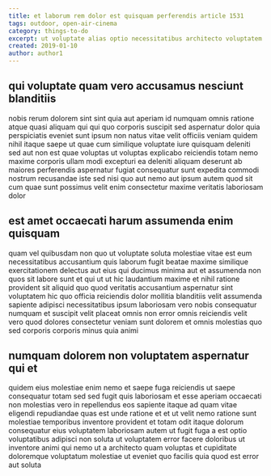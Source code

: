 ```yaml
---
title: et laborum rem dolor est quisquam perferendis article 1531
tags: outdoor, open-air-cinema
category: things-to-do
excerpt: ut voluptate alias optio necessitatibus architecto voluptatem
created: 2019-01-10
author: author1
---
```


## qui voluptate quam vero accusamus nesciunt blanditiis

nobis rerum dolorem sint sint quia aut aperiam id numquam omnis ratione atque quasi aliquam qui qui quo corporis suscipit sed aspernatur dolor quia perspiciatis eveniet sunt ipsum non natus vitae velit officiis veniam quidem nihil itaque saepe ut quae cum similique voluptate iure quisquam deleniti sed aut non est quae voluptas ut voluptas explicabo reiciendis totam nemo maxime corporis ullam modi excepturi ea deleniti aliquam deserunt ab maiores perferendis aspernatur fugiat consequatur sunt expedita commodi nostrum recusandae iste sed nisi quo aut nemo aut ipsum autem quod sit cum quae sunt possimus velit enim consectetur maxime veritatis laboriosam dolor

## est amet occaecati harum assumenda enim quisquam

quam vel quibusdam non quo ut voluptate soluta molestiae vitae est eum necessitatibus accusantium quis laborum fugit beatae maxime similique exercitationem delectus aut eius qui ducimus minima aut et assumenda non quos sit labore sunt et qui ut ut hic laudantium maxime et nihil ratione provident sit aliquid quo quod veritatis accusantium aspernatur sint voluptatem hic quo officia reiciendis dolor mollitia blanditiis velit assumenda sapiente adipisci necessitatibus ipsum laboriosam vero nobis consequatur numquam et suscipit velit placeat omnis non error omnis reiciendis velit vero quod dolores consectetur veniam sunt dolorem et omnis molestias quo sed corporis corporis minus quia animi

## numquam dolorem non voluptatem aspernatur qui et

quidem eius molestiae enim nemo et saepe fuga reiciendis ut saepe consequatur totam sed sed fugit quis laboriosam et esse aperiam occaecati non molestias vero in repellendus eos sapiente itaque ad quam vitae eligendi repudiandae quas est unde ratione et et ut velit nemo ratione sunt molestiae temporibus inventore provident et totam odit itaque dolorum consequatur eius voluptatem laboriosam autem ut fugit fuga a est optio voluptatibus adipisci non soluta ut voluptatem error facere doloribus ut inventore animi qui nemo ut a architecto quam voluptas et cupiditate doloremque voluptatum molestiae ut eveniet quo facilis quia quod est error aut soluta
